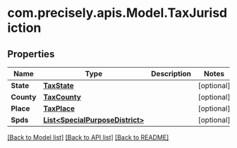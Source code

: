 # com.precisely.apis.Model.TaxJurisdiction
## Properties

Name | Type | Description | Notes
------------ | ------------- | ------------- | -------------
**State** | [**TaxState**](TaxState.md) |  | [optional] 
**County** | [**TaxCounty**](TaxCounty.md) |  | [optional] 
**Place** | [**TaxPlace**](TaxPlace.md) |  | [optional] 
**Spds** | [**List&lt;SpecialPurposeDistrict&gt;**](SpecialPurposeDistrict.md) |  | [optional] 

[[Back to Model list]](../README.md#documentation-for-models) [[Back to API list]](../README.md#documentation-for-api-endpoints) [[Back to README]](../README.md)

